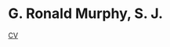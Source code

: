# G. Ronald Murphy, S. J.
[CV](https://gufaculty360.georgetown.edu/s/contact/00336000014RkSzAAK/g-murphy)